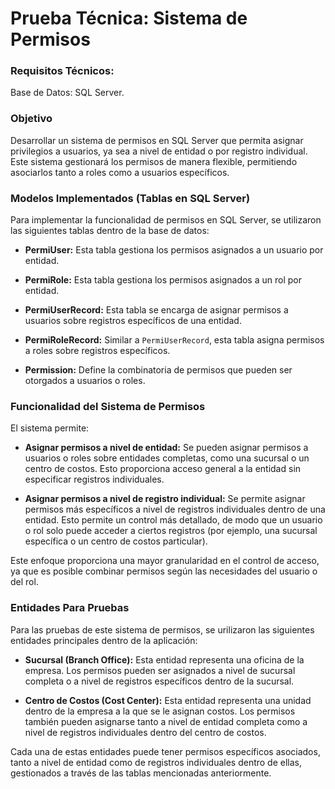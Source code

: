 # Prueba Técnica: Sistema de Permisos

### Requisitos Técnicos:
Base de Datos: SQL Server.

### Objetivo
Desarrollar un sistema de permisos en SQL Server que permita asignar privilegios a usuarios, ya sea a nivel de entidad o por registro individual. Este sistema gestionará los permisos de manera flexible, permitiendo asociarlos tanto a roles como a usuarios específicos.

### Modelos Implementados (Tablas en SQL Server)
Para implementar la funcionalidad de permisos en SQL Server, se utilizaron las siguientes tablas dentro de la base de datos:

- **PermiUser:** Esta tabla gestiona los permisos asignados a un usuario por entidad.
  
- **PermiRole:** Esta tabla gestiona los permisos asignados a un rol por entidad. 
  
- **PermiUserRecord:** Esta tabla se encarga de asignar permisos a usuarios sobre registros específicos de una entidad. 
  
- **PermiRoleRecord:** Similar a `PermiUserRecord`, esta tabla asigna permisos a roles sobre registros específicos. 

- **Permission:** Define la combinatoria de permisos que pueden ser otorgados a usuarios o roles.

### Funcionalidad del Sistema de Permisos
El sistema permite:

- **Asignar permisos a nivel de entidad:** Se pueden asignar permisos a usuarios o roles sobre entidades completas, como una sucursal o un centro de costos. Esto proporciona acceso general a la entidad sin especificar registros individuales.
  
- **Asignar permisos a nivel de registro individual:** Se permite asignar permisos más específicos a nivel de registros individuales dentro de una entidad. Esto permite un control más detallado, de modo que un usuario o rol solo puede acceder a ciertos registros (por ejemplo, una sucursal específica o un centro de costos particular).

Este enfoque proporciona una mayor granularidad en el control de acceso, ya que es posible combinar permisos según las necesidades del usuario o del rol.

### Entidades Para Pruebas
Para las pruebas de este sistema de permisos, se urilizaron las siguientes entidades principales dentro de la aplicación:

- **Sucursal (Branch Office):** Esta entidad representa una oficina de la empresa. Los permisos pueden ser asignados a nivel de sucursal completa o a nivel de registros específicos dentro de la sucursal.

- **Centro de Costos (Cost Center):** Esta entidad representa una unidad dentro de la empresa a la que se le asignan costos. Los permisos también pueden asignarse tanto a nivel de entidad completa como a nivel de registros individuales dentro del centro de costos.

Cada una de estas entidades puede tener permisos específicos asociados, tanto a nivel de entidad como de registros individuales dentro de ellas, gestionados a través de las tablas mencionadas anteriormente.
